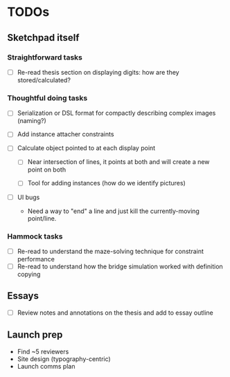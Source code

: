 # TODOs

## Sketchpad itself

### Straightforward tasks

- [ ] Re-read thesis section on displaying digits: how are they stored/calculated?

### Thoughtful doing tasks

- [ ] Serialization or DSL format for compactly describing complex images (naming?)
- [ ] Add instance attacher constraints
- [ ] Calculate object pointed to at each display point

  - [ ] Near intersection of lines, it points at both and will create a new point on both

  - [ ] Tool for adding instances (how do we identify pictures)

- [ ] UI bugs
  - Need a way to "end" a line and just kill the currently-moving point/line.

### Hammock tasks

- [ ] Re-read to understand the maze-solving technique for constraint performance
- [ ] Re-read to understand how the bridge simulation worked with definition copying

## Essays

- [ ] Review notes and annotations on the thesis and add to essay outline

## Launch prep

- Find ~5 reviewers
- Site design (typography-centric)
- Launch comms plan
